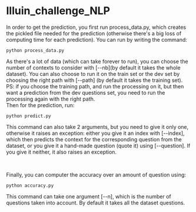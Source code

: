 # Illuin_challenge_NLP

In order to get the prediction, you first run process_data.py, which creates the pickled file needed for the prediction (otherwise there's a big loss of computing time for each prediction). You can run by writing the command:
````
python process_data.py
`````

As there's a lot of data (which can take forever to run), you can choose the number of contexts to consider with [--nb](by default it takes the whole dataset). You can also choose to run it on the train set or the dev set by choosing the right path with [--path] (by default it takes the training set). PS: if you choose the training path, and run the processing on it, but then want a prediction from the dev questions set, you need to run the processing again with the right path.
<br>
Then for the prediction, run:
````
python predict.py
`````

This command can also take 2 arguments, but you need to give it only one, otherwise it raises an exception: either you give it an index with [--index], which then predicts the context for the corresponding question from the dataset, or you give it a hand-made question (quote it) using [--question]. If you give it neither, it also raises an exception.

<br>

Finally, you can computer the accuracy over an amount of question using:
````
python accuracy.py
`````

This command can take one argument [--n], which is the number of questions taken into account. By default it takes all the dataset questions.
